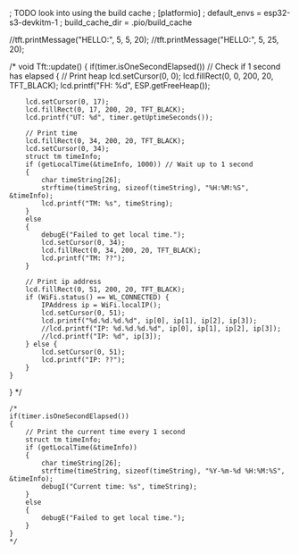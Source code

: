 ; TODO look into using the build cache
; [platformio]
; default_envs =  esp32-s3-devkitm-1
; build_cache_dir = .pio/build_cache

  //tft.printMessage("HELLO:", 5, 5, 20);
  //tft.printMessage("HELLO:", 5, 25, 20);


/*
void Tft::update()
{
    if(timer.isOneSecondElapsed()) // Check if 1 second has elapsed
    {
        // Print heap
        lcd.setCursor(0, 0);
        lcd.fillRect(0, 0, 200, 20, TFT_BLACK);
        lcd.printf("FH: %d", ESP.getFreeHeap());

        lcd.setCursor(0, 17);
        lcd.fillRect(0, 17, 200, 20, TFT_BLACK);
        lcd.printf("UT: %d", timer.getUptimeSeconds());
        
        // Print time
        lcd.fillRect(0, 34, 200, 20, TFT_BLACK);
        lcd.setCursor(0, 34);
        struct tm timeInfo;
        if (getLocalTime(&timeInfo, 1000)) // Wait up to 1 second
        {
            char timeString[26];
            strftime(timeString, sizeof(timeString), "%H:%M:%S", &timeInfo);
            lcd.printf("TM: %s", timeString);
        }
        else
        {
            debugE("Failed to get local time.");
            lcd.setCursor(0, 34);
            lcd.fillRect(0, 34, 200, 20, TFT_BLACK);
            lcd.printf("TM: ??");
        }

        // Print ip address
        lcd.fillRect(0, 51, 200, 20, TFT_BLACK);
        if (WiFi.status() == WL_CONNECTED) {
            IPAddress ip = WiFi.localIP();
            lcd.setCursor(0, 51);
            lcd.printf("%d.%d.%d.%d", ip[0], ip[1], ip[2], ip[3]);
            //lcd.printf("IP: %d.%d.%d.%d", ip[0], ip[1], ip[2], ip[3]);
            //lcd.printf("IP: %d", ip[3]);
        } else {
            lcd.setCursor(0, 51);
            lcd.printf("IP: ??");
        }
    }
}
*/

    /*
    if(timer.isOneSecondElapsed())
    {
        // Print the current time every 1 second
        struct tm timeInfo;
        if (getLocalTime(&timeInfo))
        {
            char timeString[26];
            strftime(timeString, sizeof(timeString), "%Y-%m-%d %H:%M:%S", &timeInfo);
            debugI("Current time: %s", timeString);
        }
        else
        {
            debugE("Failed to get local time.");
        }
    }
    */